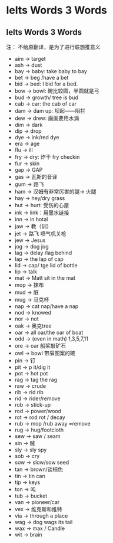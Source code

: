 # Ielts Words 3 Words


## Ielts Words 3 Words

注： 不给原翻译，是为了进行联想推意义

- aim -> target
- ash -> dust
- bay -> baby: take baby to bay
- bet -> beg /have a bet
- bid -> bed: I bid for a bed.
- bow -> bowl: 碗比较圆，半圆就是弓
- bud -> growth/ tree is bud
- cab -> car: the cab of car
- dam -> dam up: 坝起——阻拦
- dew -> drew:  画画要用水滴
- dim -> dark
- dip -> drop
- dye -> ink/red dye
- era -> age
- flu -> ill
- fry -> dry: 炸干 fry checkin
- fur -> skin
- gap -> GAP
- gas -> 瓦斯的音译
- gum -> 路飞
- ham -> 汉姆有非常厉害的腿-> 火腿
- hay -> hey/dry grass
- hut -> hurt: 受伤的心屋
- ink -> link：用墨水链接
- inn -> in hotal
- jaw -> 教（训）
- jet -> 路飞 喷气机关枪
- jew -> Jesus
- jog -> dog jog
- lag -> delay /lag behind
- lap -> the lap of cap
- lid -> cap/ tge lid of bottle
- lip -> talk
- mat -> Matt sit in the mat
- mop -> 抹布
- mud -> 脏
- mug -> 马克杯
- nap -> cat nap/have a nap
- nod -> knowed
- nor -> not
- oak -> 奥克tree
- oar -> all oar/the oar of boat
- odd -> (even in math) 1,3,5,7,11
- ore -> oar 船桨敲矿石
- owl -> bowl 带枭图案的碗
- pin -> 钉
- pit -> p it/dig it
- pot -> hot pot
- rag -> tag the rag
- raw -> crude
- rib -> rid rib
- rid -> rider/remove
- rob -> stick-up
- rod -> power/wood
- rot -> rod rot / decay
- rub -> mop /rub away =remove
- rug -> hug/footcloth
- sew -> saw / seam
- sin -> 贼
- sly -> sly spy
- sob -> cry
- sow -> slow/sow seed
- tan -> brown/谈棕色
- tin -> tin can
- tip -> keys
- ton -> 吨
- tub -> bucket
- van -> pioneer/car
- vex -> 维克斯和维特
- via -> through a place
- wag -> dog wags its tail
- wax -> max / Candle
- wit -> brain


